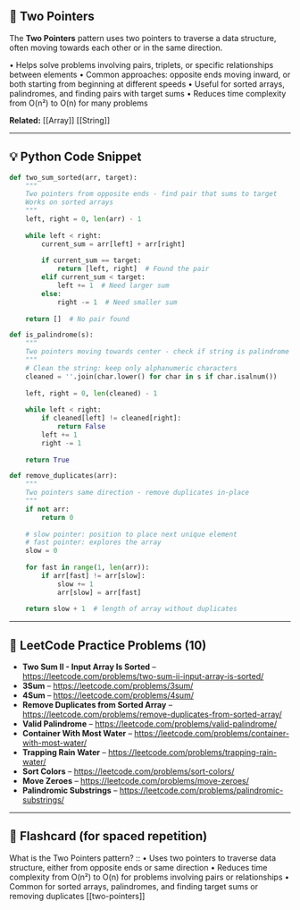 ## 🧠 Two Pointers

The **Two Pointers** pattern uses two pointers to traverse a data structure, often moving towards each other or in the same direction.

• Helps solve problems involving pairs, triplets, or specific relationships between elements
• Common approaches: opposite ends moving inward, or both starting from beginning at different speeds
• Useful for sorted arrays, palindromes, and finding pairs with target sums
• Reduces time complexity from O(n²) to O(n) for many problems

**Related:** [[Array]] [[String]]

---

## 💡 Python Code Snippet

```python
def two_sum_sorted(arr, target):
    """
    Two pointers from opposite ends - find pair that sums to target
    Works on sorted arrays
    """
    left, right = 0, len(arr) - 1
    
    while left < right:
        current_sum = arr[left] + arr[right]
        
        if current_sum == target:
            return [left, right]  # Found the pair
        elif current_sum < target:
            left += 1  # Need larger sum
        else:
            right -= 1  # Need smaller sum
    
    return []  # No pair found

def is_palindrome(s):
    """
    Two pointers moving towards center - check if string is palindrome
    """
    # Clean the string: keep only alphanumeric characters
    cleaned = ''.join(char.lower() for char in s if char.isalnum())
    
    left, right = 0, len(cleaned) - 1
    
    while left < right:
        if cleaned[left] != cleaned[right]:
            return False
        left += 1
        right -= 1
    
    return True

def remove_duplicates(arr):
    """
    Two pointers same direction - remove duplicates in-place
    """
    if not arr:
        return 0
    
    # slow pointer: position to place next unique element
    # fast pointer: explores the array
    slow = 0
    
    for fast in range(1, len(arr)):
        if arr[fast] != arr[slow]:
            slow += 1
            arr[slow] = arr[fast]
    
    return slow + 1  # length of array without duplicates
```

---

## 🔗 LeetCode Practice Problems (10)

- **Two Sum II - Input Array Is Sorted** – https://leetcode.com/problems/two-sum-ii-input-array-is-sorted/
- **3Sum** – https://leetcode.com/problems/3sum/
- **4Sum** – https://leetcode.com/problems/4sum/
- **Remove Duplicates from Sorted Array** – https://leetcode.com/problems/remove-duplicates-from-sorted-array/
- **Valid Palindrome** – https://leetcode.com/problems/valid-palindrome/
- **Container With Most Water** – https://leetcode.com/problems/container-with-most-water/
- **Trapping Rain Water** – https://leetcode.com/problems/trapping-rain-water/
- **Sort Colors** – https://leetcode.com/problems/sort-colors/
- **Move Zeroes** – https://leetcode.com/problems/move-zeroes/
- **Palindromic Substrings** – https://leetcode.com/problems/palindromic-substrings/

---

## 🧠 Flashcard (for spaced repetition)

What is the Two Pointers pattern? :: • Uses two pointers to traverse data structure, either from opposite ends or same direction • Reduces time complexity from O(n²) to O(n) for problems involving pairs or relationships • Common for sorted arrays, palindromes, and finding target sums or removing duplicates [[two-pointers]] 